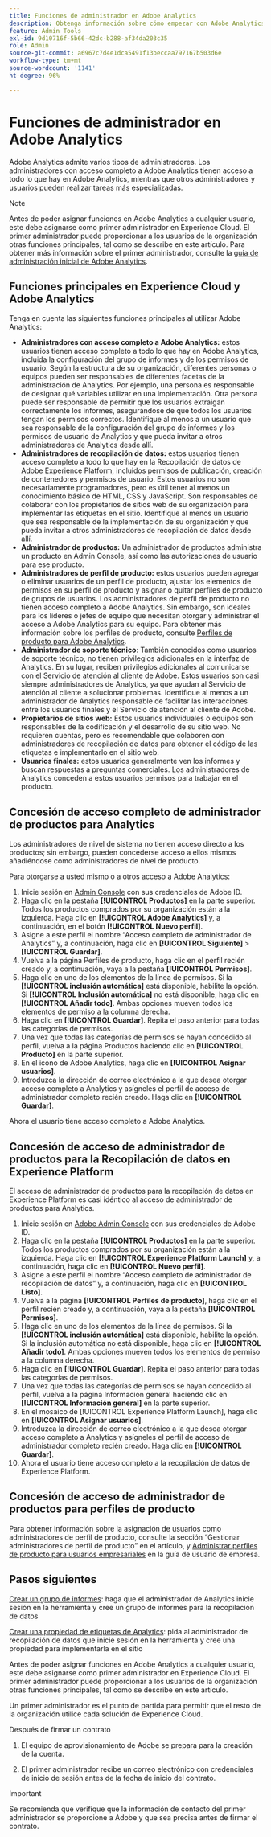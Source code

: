 ```yaml
---
title: Funciones de administrador en Adobe Analytics
description: Obtenga información sobre cómo empezar con Adobe Analytics, los tipos de funciones generales y el inicio de sesión en la interfaz de usuario.
feature: Admin Tools
exl-id: 9d10716f-5b66-42dc-b288-af34da203c35
role: Admin
source-git-commit: a6967c7d4e1dca5491f13beccaa797167b503d6e
workflow-type: tm+mt
source-wordcount: '1141'
ht-degree: 96%

---
```


# Funciones de administrador en Adobe Analytics

Adobe Analytics admite varios tipos de administradores. Los administradores con acceso completo a Adobe Analytics tienen acceso a todo lo que hay en Adobe Analytics, mientras que otros administradores y usuarios pueden realizar tareas más especializadas.

>[!NOTE]
>
>Antes de poder asignar funciones en Adobe Analytics a cualquier usuario, este debe asignarse como primer administrador en Experience Cloud. El primer administrador puede proporcionar a los usuarios de la organización otras funciones principales, tal como se describe en este artículo. Para obtener más información sobre el primer administrador, consulte la [guía de administración inicial de Adobe Analytics](/help/admin/admin-console/first-admin-guide.md).


## Funciones principales en Experience Cloud y Adobe Analytics

Tenga en cuenta las siguientes funciones principales al utilizar Adobe Analytics:

* **Administradores con acceso completo a Adobe Analytics:** estos usuarios tienen acceso completo a todo lo que hay en Adobe Analytics, incluida la configuración del grupo de informes y de los permisos de usuario. Según la estructura de su organización, diferentes personas o equipos pueden ser responsables de diferentes facetas de la administración de Analytics. Por ejemplo, una persona es responsable de designar qué variables utilizar en una implementación. Otra persona puede ser responsable de permitir que los usuarios extraigan correctamente los informes, asegurándose de que todos los usuarios tengan los permisos correctos. Identifique al menos a un usuario que sea responsable de la configuración del grupo de informes y los permisos de usuario de Analytics y que pueda invitar a otros administradores de Analytics desde allí.
* **Administradores de recopilación de datos:** estos usuarios tienen acceso completo a todo lo que hay en la Recopilación de datos de Adobe Experience Platform, incluidos permisos de publicación, creación de contenedores y permisos de usuario. Estos usuarios no son necesariamente programadores, pero es útil tener al menos un conocimiento básico de HTML, CSS y JavaScript. Son responsables de colaborar con los propietarios de sitios web de su organización para implementar las etiquetas en el sitio. Identifique al menos un usuario que sea responsable de la implementación de su organización y que pueda invitar a otros administradores de recopilación de datos desde allí.
* **Administrador de productos:** Un administrador de productos administra un producto en Admin Console, así como las autorizaciones de usuario para ese producto.
* **Administradores de perfil de producto:** estos usuarios pueden agregar o eliminar usuarios de un perfil de producto, ajustar los elementos de permisos en su perfil de producto y asignar o quitar perfiles de producto de grupos de usuarios. Los administradores de perfil de producto no tienen acceso completo a Adobe Analytics. Sin embargo, son ideales para los líderes o jefes de equipo que necesitan otorgar y administrar el acceso a Adobe Analytics para su equipo. Para obtener más información sobre los perfiles de producto, consulte [Perfiles de producto para Adobe Analytics](/help/admin/admin-console/permissions/product-profile.md).
* **Administrador de soporte técnico**: También conocidos como usuarios de soporte técnico, no tienen privilegios adicionales en la interfaz de Analytics. En su lugar, reciben privilegios adicionales al comunicarse con el Servicio de atención al cliente de Adobe. Estos usuarios son casi siempre administradores de Analytics, ya que ayudan al Servicio de atención al cliente a solucionar problemas. Identifique al menos a un administrador de Analytics responsable de facilitar las interacciones entre los usuarios finales y el Servicio de atención al cliente de Adobe.
* **Propietarios de sitios web:** Estos usuarios individuales o equipos son responsables de la codificación y el desarrollo de su sitio web. No requieren cuentas, pero es recomendable que colaboren con administradores de recopilación de datos para obtener el código de las etiquetas e implementarlo en el sitio web.
* **Usuarios finales:** estos usuarios generalmente ven los informes y buscan respuestas a preguntas comerciales. Los administradores de Analytics conceden a estos usuarios permisos para trabajar en el producto.

## Concesión de acceso completo de administrador de productos para Analytics

Los administradores de nivel de sistema no tienen acceso directo a los productos; sin embargo, pueden concederse acceso a ellos mismos añadiéndose como administradores de nivel de producto.

Para otorgarse a usted mismo o a otros acceso a Adobe Analytics:

1. Inicie sesión en [Admin Console](https://adminconsole.adobe.com/) con sus credenciales de Adobe ID.
1. Haga clic en la pestaña **[!UICONTROL Productos]** en la parte superior. Todos los productos comprados por su organización están a la izquierda. Haga clic en **[!UICONTROL Adobe Analytics]** y, a continuación, en el botón **[!UICONTROL Nuevo perfil]**.
1. Asigne a este perfil el nombre “Acceso completo de administrador de Analytics” y, a continuación, haga clic en **[!UICONTROL Siguiente]** > **[!UICONTROL Guardar]**.
1. Vuelva a la página Perfiles de producto, haga clic en el perfil recién creado y, a continuación, vaya a la pestaña **[!UICONTROL Permisos]**.
1. Haga clic en uno de los elementos de la línea de permisos. Si la **[!UICONTROL inclusión automática]** está disponible, habilite la opción. Si **[!UICONTROL Inclusión automática]** no está disponible, haga clic en **[!UICONTROL Añadir todo]**. Ambas opciones mueven todos los elementos de permiso a la columna derecha.
1. Haga clic en **[!UICONTROL Guardar]**.
Repita el paso anterior para todas las categorías de permisos.
1. Una vez que todas las categorías de permisos se hayan concedido al perfil, vuelva a la página Productos haciendo clic en **[!UICONTROL Producto]** en la parte superior.
1. En el icono de Adobe Analytics, haga clic en **[!UICONTROL Asignar usuarios]**.
1. Introduzca la dirección de correo electrónico a la que desea otorgar acceso completo a Analytics y asígneles el perfil de acceso de administrador completo recién creado. Haga clic en **[!UICONTROL Guardar]**.

Ahora el usuario tiene acceso completo a Adobe Analytics.

## Concesión de acceso de administrador de productos para la Recopilación de datos en Experience Platform

El acceso de administrador de productos para la recopilación de datos en Experience Platform es casi idéntico al acceso de administrador de productos para Analytics.

1. Inicie sesión en [Adobe Admin Console](https://adminconsole.adobe.com) con sus credenciales de Adobe ID.
1. Haga clic en la pestaña **[!UICONTROL Productos]** en la parte superior. Todos los productos comprados por su organización están a la izquierda. Haga clic en **[!UICONTROL Experience Platform Launch]** y, a continuación, haga clic en **[!UICONTROL Nuevo perfil]**.
1. Asigne a este perfil el nombre “Acceso completo de administrador de recopilación de datos” y, a continuación, haga clic en **[!UICONTROL Listo]**.
1. Vuelva a la página **[!UICONTROL Perfiles de producto]**, haga clic en el perfil recién creado y, a continuación, vaya a la pestaña **[!UICONTROL Permisos]**.
1. Haga clic en uno de los elementos de la línea de permisos. Si la **[!UICONTROL inclusión automática]** está disponible, habilite la opción. Si la inclusión automática no está disponible, haga clic en **[!UICONTROL Añadir todo]**. Ambas opciones mueven todos los elementos de permiso a la columna derecha.
1. Haga clic en **[!UICONTROL Guardar]**. Repita el paso anterior para todas las categorías de permisos.
1. Una vez que todas las categorías de permisos se hayan concedido al perfil, vuelva a la página Información general haciendo clic en **[!UICONTROL Información general]** en la parte superior.
1. En el mosaico de [!UICONTROL Experience Platform Launch], haga clic en **[!UICONTROL Asignar usuarios]**.
1. Introduzca la dirección de correo electrónico a la que desea otorgar acceso completo a Analytics y asígneles el perfil de acceso de administrador completo recién creado. Haga clic en **[!UICONTROL Guardar]**.
1. Ahora el usuario tiene acceso completo a la recopilación de datos de Experience Platform.

## Concesión de acceso de administrador de productos para perfiles de producto

Para obtener información sobre la asignación de usuarios como administradores de perfil de producto, consulte la sección “Gestionar administradores de perfil de producto” en el artículo, y [Administrar perfiles de producto para usuarios empresariales](https://helpx.adobe.com/es/enterprise/using/manage-product-profiles.html) en la guía de usuario de empresa.

## Pasos siguientes

[Crear un grupo de informes](/help/admin/tools/manage-rs/new-rs/t-create-a-report-suite.md): haga que el administrador de Analytics inicie sesión en la herramienta y cree un grupo de informes para la recopilación de datos

[Crear una propiedad de etiquetas de Analytics](/help/implement/launch/create-analytics-property.md): pida al administrador de recopilación de datos que inicie sesión en la herramienta y cree una propiedad para implementarla en el sitio

Antes de poder asignar funciones en Adobe Analytics a cualquier usuario, este debe asignarse como primer administrador en Experience Cloud. El primer administrador puede proporcionar a los usuarios de la organización otras funciones principales, tal como se describe en este artículo.

Un primer administrador es el punto de partida para permitir que el resto de la organización utilice cada solución de Experience Cloud.

Después de firmar un contrato

1. El equipo de aprovisionamiento de Adobe se prepara para la creación de la cuenta.

1. El primer administrador recibe un correo electrónico con credenciales de inicio de sesión antes de la fecha de inicio del contrato.

>[!IMPORTANT]
>
>   Se recomienda que verifique que la información de contacto del primer administrador se proporcione a Adobe y que sea precisa antes de firmar el contrato.
